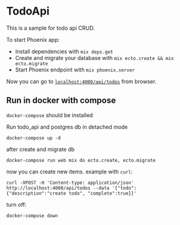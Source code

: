 # TodoApi
This is a sample for todo api CRUD.

To start Phoenix app:

  * Install dependencies with `mix deps.get`
  * Create and migrate your database with `mix ecto.create && mix ecto.migrate`
  * Start Phoenix endpoint with `mix phoenix.server`

Now you can go to [`localhost:4000/api/todos`](http://localhost:4000/api/todos) from browser.

## Run in docker with compose

`docker-compose` should be installed

Run todo_api and postgres db in detached mode 
```
docker-compose up -d
```

after create and migrate db
```
docker-compose run web mix do ecto.create, ecto.migrate
```

now you can create new items.
example with `curl`:
```
curl -XPOST -H 'Content-type: application/json' http://localhost:4000/api/todos --data '{"todo": {"description":"create todo", "complete":true}}'
```

turn off:
```
docker-compose down
```